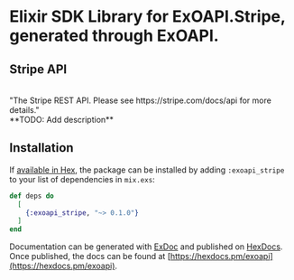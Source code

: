 # Elixir SDK Library for ExOAPI.Stripe, generated through ExOAPI.

## Stripe API
<br/>
"The Stripe REST API. Please see https://stripe.com/docs/api for more details."
<br/>
**TODO: Add description**

## Installation

If [available in Hex](https://hex.pm/docs/publish), the package can be installed
by adding `:exoapi_stripe` to your list of dependencies in `mix.exs`:

```elixir
def deps do
  [
    {:exoapi_stripe, "~> 0.1.0"}
  ]
end
```

Documentation can be generated with [ExDoc](https://github.com/elixir-lang/ex_doc)
and published on [HexDocs](https://hexdocs.pm). Once published, the docs can
be found at [https://hexdocs.pm/exoapi](https://hexdocs.pm/exoapi).
